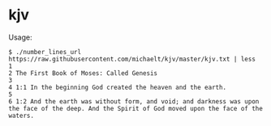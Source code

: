 kjv
===

Usage: 

    $ ./number_lines_url https://raw.githubusercontent.com/michaelt/kjv/master/kjv.txt | less
    1 
    2 The First Book of Moses: Called Genesis
    3 
    4 1:1 In the beginning God created the heaven and the earth.
    5 
    6 1:2 And the earth was without form, and void; and darkness was upon the face of the deep. And the Spirit of God moved upon the face of the waters.


     